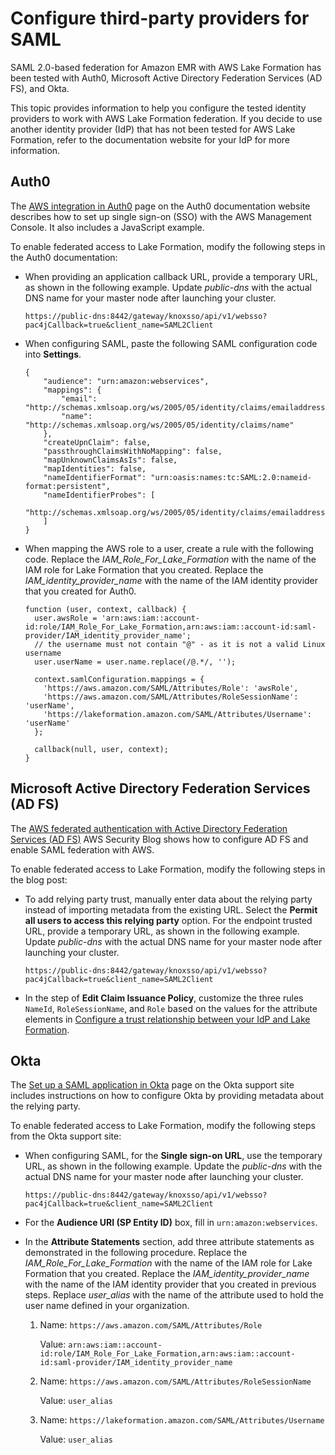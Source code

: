# Configure third\-party providers for SAML<a name="emr-lf-idp"></a>

SAML 2\.0\-based federation for Amazon EMR with AWS Lake Formation has been tested with Auth0, Microsoft Active Directory Federation Services \(AD FS\), and Okta\. 

This topic provides information to help you configure the tested identity providers to work with AWS Lake Formation federation\. If you decide to use another identity provider \(IdP\) that has not been tested for AWS Lake Formation, refer to the documentation website for your IdP for more information\. 

## Auth0<a name="emr-lf-auth0"></a>

The [AWS integration in Auth0](https://auth0.com/docs/integrations/aws) page on the Auth0 documentation website describes how to set up single sign\-on \(SSO\) with the AWS Management Console\. It also includes a JavaScript example\.

To enable federated access to Lake Formation, modify the following steps in the Auth0 documentation:
+ When providing an application callback URL, provide a temporary URL, as shown in the following example\. Update *public\-dns* with the actual DNS name for your master node after launching your cluster\. 

  ```
  https://public-dns:8442/gateway/knoxsso/api/v1/websso?pac4jCallback=true&client_name=SAML2Client 
  ```
+ When configuring SAML, paste the following SAML configuration code into **Settings**\.

  ```
  {
      "audience": "urn:amazon:webservices",
      "mappings": {
          "email": "http://schemas.xmlsoap.org/ws/2005/05/identity/claims/emailaddress",
          "name": "http://schemas.xmlsoap.org/ws/2005/05/identity/claims/name"
      },
      "createUpnClaim": false,
      "passthroughClaimsWithNoMapping": false,
      "mapUnknownClaimsAsIs": false,
      "mapIdentities": false,
      "nameIdentifierFormat": "urn:oasis:names:tc:SAML:2.0:nameid-format:persistent",
      "nameIdentifierProbes": [
          "http://schemas.xmlsoap.org/ws/2005/05/identity/claims/emailaddress"
      ]
  }
  ```
+ When mapping the AWS role to a user, create a rule with the following code\. Replace the *IAM\_Role\_For\_Lake\_Formation* with the name of the IAM role for Lake Formation that you created\. Replace the *IAM\_identity\_provider\_name* with the name of the IAM identity provider that you created for Auth0\. 

  ```
  function (user, context, callback) {
    user.awsRole = 'arn:aws:iam::account-id:role/IAM_Role_For_Lake_Formation,arn:aws:iam::account-id:saml-provider/IAM_identity_provider_name';
    // the username must not contain "@" - as it is not a valid Linux username
    user.userName = user.name.replace(/@.*/, ''); 
   
    context.samlConfiguration.mappings = {
      'https://aws.amazon.com/SAML/Attributes/Role': 'awsRole',
      'https://aws.amazon.com/SAML/Attributes/RoleSessionName': 'userName',
      'https://lakeformation.amazon.com/SAML/Attributes/Username': 'userName'
    };
   
    callback(null, user, context);
  }
  ```

## Microsoft Active Directory Federation Services \(AD FS\)<a name="emr-lf-adfs"></a>

The [AWS federated authentication with Active Directory Federation Services \(AD FS\)](https://aws.amazon.com/blogs/security/aws-federated-authentication-with-active-directory-federation-services-ad-fs/) AWS Security Blog shows how to configure AD FS and enable SAML federation with AWS\.

To enable federated access to Lake Formation, modify the following steps in the blog post:
+ To add relying party trust, manually enter data about the relying party instead of importing metadata from the existing URL\. Select the **Permit all users to access this relying party** option\. For the endpoint trusted URL, provide a temporary URL, as shown in the following example\. Update *public\-dns* with the actual DNS name for your master node after launching your cluster\. 

  ```
  https://public-dns:8442/gateway/knoxsso/api/v1/websso?pac4jCallback=true&client_name=SAML2Client 
  ```
+ In the step of **Edit Claim Issuance Policy**, customize the three rules `NameId`, `RoleSessionName`, and `Role` based on the values for the attribute elements in [Configure a trust relationship between your IdP and Lake Formation](emr-lf-federation.md)\.

## Okta<a name="emr-lf-okta"></a>

The [Set up a SAML application in Okta](https://developer.okta.com/docs/guides/saml-application-setup/overview/) page on the Okta support site includes instructions on how to configure Okta by providing metadata about the relying party\.

To enable federated access to Lake Formation, modify the following steps from the Okta support site:
+ When configuring SAML, for the **Single sign\-on URL**, use the temporary URL, as shown in the following example\. Update the *public\-dns* with the actual DNS name for your master node after launching your cluster\.

  ```
  https://public-dns:8442/gateway/knoxsso/api/v1/websso?pac4jCallback=true&client_name=SAML2Client
  ```
+ For the **Audience URI \(SP Entity ID\)** box, fill in `urn:amazon:webservices`\.
+ In the **Attribute Statements** section, add three attribute statements as demonstrated in the following procedure\. Replace the *IAM\_Role\_For\_Lake\_Formation* with the name of the IAM role for Lake Formation that you created\. Replace the *IAM\_identity\_provider\_name* with the name of the IAM identity provider that you created in previous steps\. Replace *user\_alias* with the name of the attribute used to hold the user name defined in your organization\.

  1. Name: `https://aws.amazon.com/SAML/Attributes/Role`

     Value: `arn:aws:iam::account-id:role/IAM_Role_For_Lake_Formation,arn:aws:iam::account-id:saml-provider/IAM_identity_provider_name` 

  1. Name: `https://aws.amazon.com/SAML/Attributes/RoleSessionName`

     Value: `user_alias`

     

  1. Name: `https://lakeformation.amazon.com/SAML/Attributes/Username`

     Value: `user_alias`